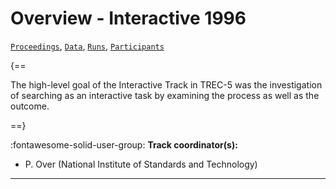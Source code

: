 # Overview - Interactive 1996

[`Proceedings`](./proceedings.md), [`Data`](./data.md), [`Runs`](./runs.md), [`Participants`](./participants.md)

{==

The high-level goal of the Interactive Track in TREC-5 was the investigation of searching as an interactive task by examining the process as well as the outcome.

==}

:fontawesome-solid-user-group: **Track coordinator(s):**

- P. Over (National Institute of Standards and Technology) 



---

